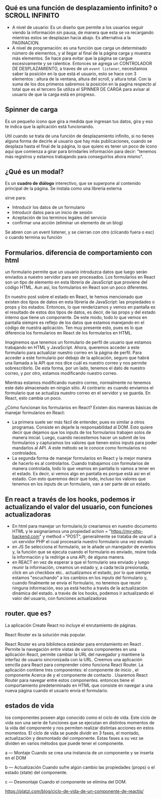 ## Qué es una función de desplazamiento infinito? o SCROLL INFINITO
- A nivel de usuario: Es un diseño que permite a los usuarios seguir viendo la información sin pausa, 
de manera que esta se va recargando mientras estos se desplazan hacia abajo. Es alternativa a la PAGINACION.
- A nivel de programación: es una función que carga un determinado número de elementos, y al llegar al final de la página 
carga y muestra más elementos. Se hace para evitar que la página se cargue excesivamente y se ralentice.
Entonces se agrega un CONTROLADOR DE DESPLAZAMIENTO, a traves de un `event listener`, necesitamos saber la posición en la que está el usuario, 
esto se hace con 3 elementos : altura de la ventana, altura del scroll, y altura total. 
Con la suma de los dos primeros sabremos la posición en la pagina respecto al total que es el tercero
Se utiliza el SPINNER DE CARGA para avisar al usuario de que la carga está en progreso.

## Spinner de carga

Es un pequeño ícono que gira a medida que ingresan tus datos, gira y eso te indica que la aplicación está funcionando. 

Util cuando se trata de una función de desplazamiento infinito, si no tienes alguna forma de decirle al usuario que hay más publicaciones, 
cuando se desplaza hasta el final de la página, lo que quiero es tener un poco de ícono aquí que comienza a girar para brindarles información para decir:
"tenemos más registros y estamos trabajando para conseguirlos ahora mismo".

## ¿Qué es un modal?

Es un **cuadro de diálogo** interectivo, que se superpone al contenido principal de la página.
Se instala como una librería externa

sirve para:
- Introducir los datos de un formulario
- Introducir datos para un inicio de sesión
- Aceptación de los terminos legales del servicio
- confirmar una acción (eliminar un elemento de un blog)

Se abren con un event listener, y se cierran con otro (clicando fuera o esc) o cuando termina su función

## Formularios. diferencia de comportamiento con html

un formulario permite que un usuario introduzca datos que luego serán enviados a nuestro servidor para ser procesados.
Los formularios en React son un tipo de elemento en esta librería de JavaScript que proviene del código HTML. Aun así, los formularios en React son un poco diferentes.

En nuestro post sobre el estado en React, te hemos mencionado que existen dos tipos de datos en esta librería de JavaScript: las propiedades o props y los estados. Entonces, lo que renderizamos y vemos en pantalla es el resultado de estos dos tipos de datos, es decir, de las props y del estado interno que tiene un componente. De este modo, todo lo que vemos en pantalla siempre es reflejo de los datos que estamos manejando en el código de nuestra aplicación. Ten muy presente esto, pues es lo que diferencia los formularios en React de los formularios en HTML.

Imaginemos que tenemos un formulario de perfil de usuario que estamos trabajando en HTML y JavaScript. Ahora, queremos acceder a este formulario para actualizar nuestro correo en la página de perfil. Para acceder a este formulario por debajo de la aplicación, seguro que habrá una llamada a la API que nos dice cuál es nuestro correo y nos permite sobrescribirlo. De esta forma, por un lado, tenemos el dato de nuestro correo, y por otro, estamos modificando nuestro correo.

Mientras estamos modificando nuestro correo, normalmente no tenemos este dato almacenado en ningún sitio. Al contrario: es cuando enviamos el formulario que se actualiza nuestro correo en el servidor y se guarda. En React, esto cambia un poco.

¿Cómo funcionan los formularios en React?
Existen dos maneras básicas de manejar formularios en React:

- La primera suele ser más fácil de entender, pues es similar a otros programas. Consiste en dejarle la responsabilidad al DOM. Esto quiere decir que dejamos que los inputs de los formularios trabajen solos de manera inicial. Luego, cuando necesitemos hacer un submit de los formularios y capturamos los valores que tienen estos inputs para poder mandarlos al API. A este método se le conoce como formularios no controlados.
- La segunda forma de manejar formularios en React y la mejor manera de hacerlo es al controlarlos. Cuando trabajamos con formularios de manera controlada, todo lo que veamos en pantalla lo vamos a tener en el estado. Es decir, si vemos algo en pantalla es porque está así en el estado. Con esto queremos decir que todo, incluso los valores que tenemos en los inputs de un formulario, van a ser parte de un estado.

En react a través de los hooks, podemos ir actualizando el valor del usuario, con funciones actualizadoras
---
- En html
para manejar un formulario,lo creariamos en nuestro documento HTML y le asignaríamos una propiedad action = "https://my-php-backend.com" y method ="POST", generalmente se trataba de una url a un servidor PHP el cual procesaría nuestro formulario una vez enviado
- en JS
Se selecciona el formulario, se le añade un manejador de eventos y, la función que se ejecuta cuando el formulario es enviado, reúne toda la información y la redirige a una API, de alguna manera.
- en REACT
en vez de esperar a que el formulario sea enviado y luego reunir la información, creamos un estado y, a cada tecla presionada, click en un checkbox etc.. actualizamos el estado, por lo que siempre estamos "escuchando" a los cambios en los inputs del formulario y, cuando finalmente se envía el formulario, no tenemos que reunir ninguna información, eso ya está hecho a través de la actualización dinámica del estado.
 a través de los hooks, podemos ir actualizando el valor del usuario, con funciones actualizadoras

## router. que es?

La aplicación Create React no incluye el enrutamiento de páginas.

React Router es la solución más popular.

React Router es una biblioteca estándar para enrutamiento en React . Permite la navegación entre vistas de varios componentes en una aplicación React, permite cambiar la URL del navegador y mantiene la interfaz de usuario sincronizada con la URL. Creemos una aplicación sencilla para React para comprender cómo funciona React Router. La aplicación contiene tres componentes: el componente de inicio , el componente Acerca de y el componente de contacto . 
Usaremos React Router para navegar entre estos componentes.
entonces tiene el comportamiento predeterminado en HTML que consiste en navegar a una nueva página cuando el usuario envía el formulario.

## estados de vida
los componentes poseen algo conocido como el ciclo de vida. Este ciclo de vida son una serie de funciones que se ejecutan en distintos momentos de la vida del componente y nos permiten realizar distintas acciones en estos momentos.
El ciclo de vida se puede dividir en 3 fases, el montado, actualización y desmontado del componente. Estas fases a su vez se dividen en varios métodos que puede tener el componente.

a — Montaje
Cuando se crea una instancia de un componente y se inserta en el DOM

b — Actualización
Cuando sufre algún cambio las propiedades (props) o el estado (state) del componente.

c — Desmontaje
Cuando el componente se elimina del DOM.


https://platzi.com/blog/ciclo-de-vida-de-un-componente-de-reactjs/

